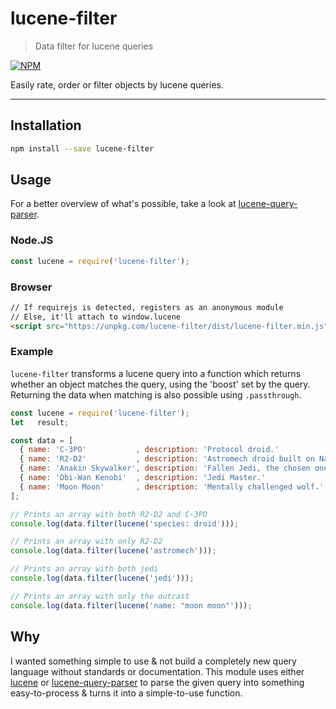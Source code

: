 # lucene-filter

> Data filter for lucene queries

[![NPM](https://nodei.co/npm/lucene-filter.png)](https://nodei.co/npm/lucene-filter/)

Easily rate, order or filter objects by lucene queries.

---

## Installation

```bash
npm install --save lucene-filter
```

## Usage

For a better overview of what's possible, take a look at [lucene-query-parser][lucene-query-parser].

### Node.JS

```javascript
const lucene = require('lucene-filter');
```

### Browser

```html
// If requirejs is detected, registers as an anonymous module
// Else, it'll attach to window.lucene
<script src="https://unpkg.com/lucene-filter/dist/lucene-filter.min.js"></script>
```

### Example

`lucene-filter` transforms a lucene query into a function which returns whether an object matches the query, using the
'boost' set by the query. Returning the data when matching is also possible using `.passthrough`.

```js
const lucene = require('lucene-filter');
let   result;

const data = [
  { name: 'C-3PO'           , description: 'Protocol droid.'                , species: 'Droid' },
  { name: 'R2-D2'           , description: 'Astromech droid built on Naboo.', species: 'Droid' },
  { name: 'Anakin Skywalker', description: 'Fallen Jedi, the chosen one.'   , species: 'Human' },
  { name: 'Obi-Wan Kenobi'  , description: 'Jedi Master.'                   , species: 'Human' },
  { name: 'Moon Moon'       , description: 'Mentally challenged wolf.'      , species: 'Wolf'  },
];

// Prints an array with both R2-D2 and C-3PO
console.log(data.filter(lucene('species: droid')));

// Prints an array with only R2-D2
console.log(data.filter(lucene('astromech')));

// Prints an array with both jedi
console.log(data.filter(lucene('jedi')));

// Prints an array with only the outcast
console.log(data.filter(lucene('name: "moon moon"')));


```

## Why

I wanted something simple to use & not build a completely new query language without standards or documentation. This
module uses either [lucene][lucene] or [lucene-query-parser][lucene-query-parser] to parse the given query into
something easy-to-process & turns it into a simple-to-use function.

[lucene]: https://www.npmjs.com/package/lucene
[lucene-query-parser]: https://www.npmjs.com/package/lucene-query-parser
